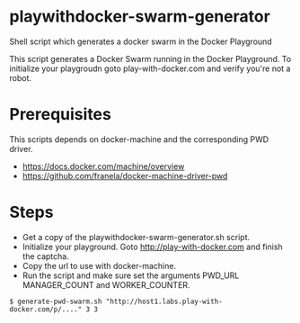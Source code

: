 # playwithdocker-swarm-generator
Shell script which generates a docker swarm in the Docker Playground

This script generates a Docker Swarm running in the Docker Playground. To initialize your playgroudn goto play-with-docker.com and verify you're not a robot.

# Prerequisites
This scripts depends on docker-machine and the corresponding PWD driver.
* https://docs.docker.com/machine/overview
* https://github.com/franela/docker-machine-driver-pwd

# Steps

* Get a copy of the playwithdocker-swarm-generator.sh script.
* Initialize your playground. Goto http://play-with-docker.com and finish the captcha.
* Copy the url to use with docker-machine.
* Run the script and make sure set the arguments PWD_URL MANAGER_COUNT and WORKER_COUNTER.
```
$ generate-pwd-swarm.sh "http://host1.labs.play-with-docker.com/p/...." 3 3
```
